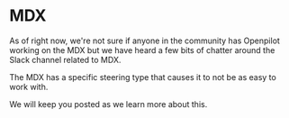 # MDX

As of right now, we're not sure if anyone in the community has Openpilot working on the MDX but we have heard a few bits of chatter around the Slack channel related to MDX.

The MDX has a specific steering type that causes it to not be as easy to work with.

We will keep you posted as we learn more about this.